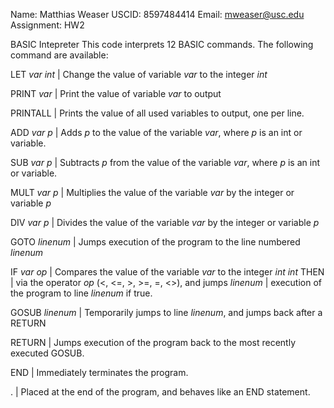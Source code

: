 Name: Matthias Weaser
USCID: 8597484414
Email: mweaser@usc.edu
Assignment: HW2

BASIC Intepreter
This code interprets 12 BASIC commands. The following command are available:

LET *var* *int*  | Change the value of variable *var* to the integer *int*

PRINT *var*      | Print the value of variable *var* to output

PRINTALL         | Prints the value of all used variables to output, one per line.

ADD *var* *p*    | Adds *p* to the value of the variable *var*, where *p* is an int or variable.

SUB *var* *p*    | Subtracts *p* from  the value of the variable *var*, where *p* is an int or variable.

MULT *var* *p*   | Multiplies the value of the variable *var* by the integer or variable *p*

DIV *var* *p*    | Divides the value of the variable *var* by the integer or variable *p*

GOTO *linenum*   | Jumps execution of the program to the line numbered *linenum*

IF *var* *op*    | Compares the value of the variable *var* to the integer *int*
*int* THEN       | via the operator *op* (<, <=, >, >=, =, <>), and jumps
*linenum*        | execution of the program to line *linenum* if true.

GOSUB *linenum*  | Temporarily jumps to line *linenum*, and jumps back after a RETURN

RETURN           | Jumps execution of the program back to the most recently executed GOSUB.

END              | Immediately terminates the program.

.                | Placed at the end of the program, and behaves like an END statement.